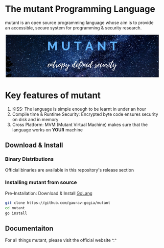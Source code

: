 # The mutant Programming Language
mutant is an open source programming language whose aim is to provide an accessible, secure system for programming & security research.

<p align='center'>
  <img src='./logo.jpeg' />
</p>

# Key features of mutant
1. KISS: The language is simple enough to be learnt in under an hour
2. Compile time & Runtime Security: Encrypted byte code ensures security on disk and in memory
3. Cross Platform: MVM (Mutant Virtual Machine) makes sure that the language works on **YOUR** machine

## Download & Install

### Binary Distributions
Official binaries are available in this repository's release section

### Installing mutant from source
Pre-Installation: Download & Install [GoLang](https://golang.org/)

```bash
git clone https://github.com/gaurav-gogia/mutant
cd mutant
go install
```

## Documentaiton
For all things mutant, please visit the official website ^.^
